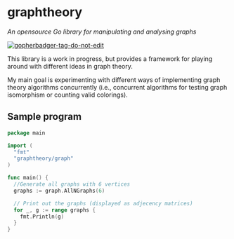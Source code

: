 # graphtheory
*An opensource Go library for manipulating and analysing graphs*  

<a href='https://github.com/jpoles1/gopherbadger' target='_blank'>![gopherbadger-tag-do-not-edit](https://img.shields.io/badge/Go%20Coverage-6%25-brightgreen.svg?longCache=true&style=flat)</a>  

This library is a work in progress, but provides a framework for playing around with different ideas in graph theory.  

My main goal is experimenting with different ways of implementing graph theory algorithms concurrently (i.e., concurrent algorithms for testing graph isomorphism or counting valid colorings).  

## Sample program

```go
package main

import (
  "fmt"
  "graphtheory/graph"
)

func main() {
  //Generate all graphs with 6 vertices
  graphs := graph.AllNGraphs(6)

  // Print out the graphs (displayed as adjecency matrices)
  for _, g := range graphs {
    fmt.Println(g)
  }
}
```  
